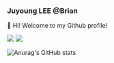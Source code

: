 ### Juyoung LEE @Brian
👋 Hi! Welcome to my Github profile!

<a href="https://linked-blog-starter-md-red.vercel.app/" target="_blank"><img src="https://img.shields.io/badge/portfolio-black?style=flat&logo=Next.js&logoColor=white"/></a>
<a href="버튼을 눌렀을 때 이동할 링크" target="_blank"><img src="https://img.shields.io/badge/Gmail-red?style=flat&logo=Gmail&logoColor=white"/></a>



![Anurag's GitHub stats](https://github-readme-stats.vercel.app/api?username=CodyMan0&show_icons=true&theme=swift)




<!--
**CodyMan0/CodyMan0** is a ✨ _special_ ✨ repository because its `README.md` (this file) appears on your GitHub profile.
#### 🧐 I'm interested in...


- 🔭 I’m currently working on ...
- 👯 I’m looking to collaborate on ...
- 🤔 I’m looking for help with ...
- 💬 Ask me about ...
- 📫 How to reach me: ...
- 😄 Pronouns: ...
- ⚡ Fun fact: ...
-->
